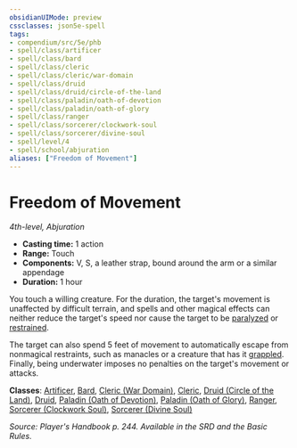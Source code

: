 ```yaml
---
obsidianUIMode: preview
cssclasses: json5e-spell
tags:
- compendium/src/5e/phb
- spell/class/artificer
- spell/class/bard
- spell/class/cleric
- spell/class/cleric/war-domain
- spell/class/druid
- spell/class/druid/circle-of-the-land
- spell/class/paladin/oath-of-devotion
- spell/class/paladin/oath-of-glory
- spell/class/ranger
- spell/class/sorcerer/clockwork-soul
- spell/class/sorcerer/divine-soul
- spell/level/4
- spell/school/abjuration
aliases: ["Freedom of Movement"]
---
```

# Freedom of Movement
*4th-level, Abjuration*  

- **Casting time:** 1 action
- **Range:** Touch
- **Components:** V, S, a leather strap, bound around the arm or a similar appendage
- **Duration:** 1 hour

You touch a willing creature. For the duration, the target's movement is unaffected by difficult terrain, and spells and other magical effects can neither reduce the target's speed nor cause the target to be [paralyzed](/compendium/rules/conditions.md#paralyzed) or [restrained](/compendium/rules/conditions.md#restrained).

The target can also spend 5 feet of movement to automatically escape from nonmagical restraints, such as manacles or a creature that has it [grappled](/compendium/rules/conditions.md#grappled). Finally, being underwater imposes no penalties on the target's movement or attacks.

**Classes**: [Artificer](/compendium/classes/artificer-tce.md), [Bard](/compendium/classes/bard.md), [Cleric (War Domain)](/compendium/classes/cleric-war-domain.md), [Cleric](/compendium/classes/cleric.md), [Druid (Circle of the Land)](/compendium/classes/druid-circle-of-the-land.md), [Druid](/compendium/classes/druid.md), [Paladin (Oath of Devotion)](/compendium/classes/paladin-oath-of-devotion.md), [Paladin (Oath of Glory)](/compendium/classes/paladin-oath-of-glory-tce.md), [Ranger](/compendium/classes/ranger.md), [Sorcerer (Clockwork Soul)](/compendium/classes/sorcerer-clockwork-soul-tce.md), [Sorcerer (Divine Soul)](/compendium/classes/sorcerer-divine-soul-xge.md)

*Source: Player's Handbook p. 244. Available in the SRD and the Basic Rules.*